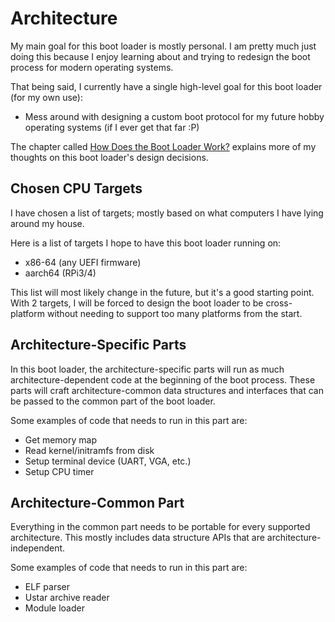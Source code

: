 # Architecture

My main goal for this boot loader is mostly personal. I am pretty much just doing this because I enjoy learning about and trying to redesign the boot process for modern operating systems.

That being said, I currently have a single high-level goal for this boot loader (for my own use):

* Mess around with designing a custom boot protocol for my future hobby operating systems (if I ever get that far :P)

The chapter called [How Does the Boot Loader Work?](./how-does-it-work.md) explains more of my thoughts on this boot loader's design decisions.

## Chosen CPU Targets

I have chosen a list of targets; mostly based on what computers I have lying around my house.

Here is a list of targets I hope to have this boot loader running on:

* x86-64 (any UEFI firmware)
* aarch64 (RPi3/4)

This list will most likely change in the future, but it's a good starting point. With 2 targets, I will be forced to design the boot loader to be cross-platform without needing to support too many platforms from the start.

## Architecture-Specific Parts

In this boot loader, the architecture-specific parts will run as much architecture-dependent code at the beginning of the boot process. These parts will craft architecture-common data structures and interfaces that can be passed to the common part of the boot loader.

Some examples of code that needs to run in this part are:

* Get memory map
* Read kernel/initramfs from disk
* Setup terminal device (UART, VGA, etc.)
* Setup CPU timer

## Architecture-Common Part

Everything in the common part needs to be portable for every supported architecture. This mostly includes data structure APIs that are architecture-independent.

Some examples of code that needs to run in this part are:

* ELF parser
* Ustar archive reader
* Module loader
